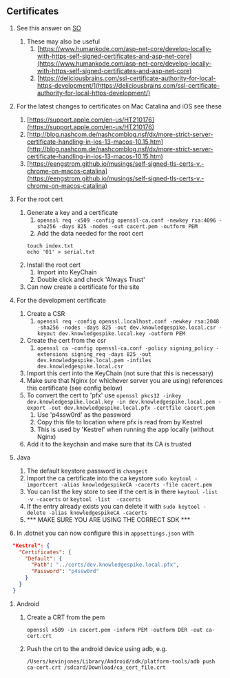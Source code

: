 ## Certificates


1. See this answer on [SO](https://stackoverflow.com/questions/21297139/how-do-you-sign-a-certificate-signing-request-with-your-certification-authority/21340898#21340898)
    1. These may also be useful
        1. [https://www.humankode.com/asp-net-core/develop-locally-with-https-self-signed-certificates-and-asp-net-core](https://www.humankode.com/asp-net-core/develop-locally-with-https-self-signed-certificates-and-asp-net-core)
        1. [https://deliciousbrains.com/ssl-certificate-authority-for-local-https-development/](https://deliciousbrains.com/ssl-certificate-authority-for-local-https-development/)

1. For the latest changes to certificates on Mac Catalina and iOS see these
    1. [https://support.apple.com/en-us/HT210176](https://support.apple.com/en-us/HT210176)
    1. [http://blog.nashcom.de/nashcomblog.nsf/dx/more-strict-server-certificate-handling-in-ios-13-macos-10.15.htm](http://blog.nashcom.de/nashcomblog.nsf/dx/more-strict-server-certificate-handling-in-ios-13-macos-10.15.htm)
    1. [https://eengstrom.github.io/musings/self-signed-tls-certs-v.-chrome-on-macos-catalina](https://eengstrom.github.io/musings/self-signed-tls-certs-v.-chrome-on-macos-catalina)

1. For the root cert
    1. Generate a key and a certificate
        1. `openssl req -x509 -config openssl-ca.conf -newkey rsa:4096 -sha256 -days 825 -nodes -out cacert.pem -outform PEM`
        1. Add the data needed for the root cert
        ``` shell
        touch index.txt
        echo '01' > serial.txt
        ```
    1. Install the root cert
        1. Import into KeyChain
        1. Double click and check 'Always Trust'
    1. Can now create a certificate for the site

1. For the development certificate
    1. Create a CSR
        1. `openssl req -config openssl.localhost.conf -newkey rsa:2048 -sha256 -nodes -days 825 -out dev.knowledgespike.local.csr -keyout dev.knowledgespike.local.key -outform PEM`
    1. Create the cert from the csr
        1. `openssl ca -config openssl-ca.conf -policy signing_policy -extensions signing_req -days 825 -out dev.knowledgespike.local.pem -infiles dev.knowledgespike.local.csr`
    1. Import this cert into the KeyChain (not sure that this is necessary)
    1. Make sure that Nginx (or whichever server you are using) references this certificate (see config below)
    1. To convert the cert to 'pfx' use `openssl pkcs12 -inkey dev.knowledgespike.local.key -in dev.knowledgespike.local.pem -export -out dev.knowledgespike.local.pfx -certfile cacert.pem`
        1. Use 'p4ssw0rd' as the password
        1. Copy this file to location where pfx is read from by Kestrel
        1. This is used by 'Kestrel' when running the app locally (without Nginx)
    1. Add it to the keychain and make sure that its CA is trusted

1. Java
    1. The default keystore password is `changeit`
    1. Import the ca certificate into the ca keystore `sudo keytool -importcert -alias knowledgespikeCA -cacerts -file cacert.pem`
    1. You can list the key store to see if the cert is in there `keytool -list -v -cacerts` or `keytool -list  -cacerts`
    1. If the entry already exists you can delete it with `sudo keytool -delete -alias knowledgespikeCA -cacerts`
    1. *** MAKE SURE YOU ARE USING THE CORRECT SDK *** 



1. In .dotnet you can now configure this in `appsettings.json` with
``` json
  "Kestrel": {
    "Certificates": {
      "Default": {
        "Path": "../certs/dev.knowledgespike.local.pfx",
        "Password": "p4ssw0rd"
      }
    }
  }

```

1. Android
    1. Create a CRT from the pem

        `openssl x509 -in cacert.pem -inform PEM -outform DER -out ca-cert.crt`
    1. Push the crt to the android device using adb, e.g.

        `/Users/kevinjones/Library/Android/sdk/platform-tools/adb push ca-cert.crt /sdcard/Download/ca_cert_file.crt`

